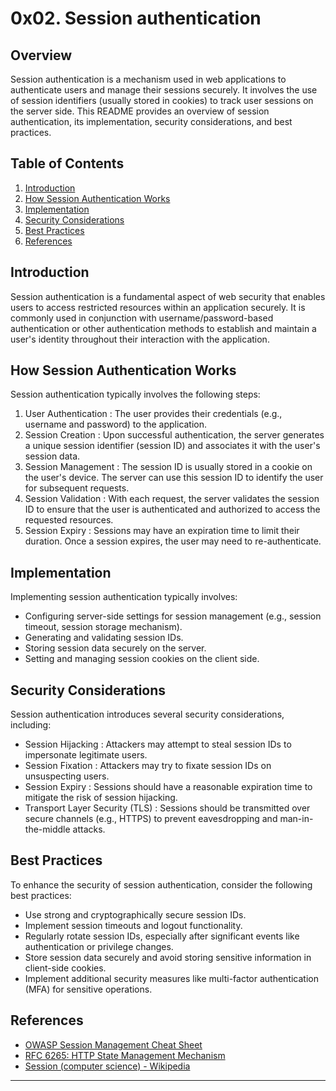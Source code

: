 # 0x02. Session authentication

## Overview
Session authentication is a mechanism used in web applications to authenticate users and manage their sessions securely. It involves the use of session identifiers (usually stored in cookies) to track user sessions on the server side. This README provides an overview of session authentication, its implementation, security considerations, and best practices.

## Table of Contents
1. [Introduction](#introduction)
2. [How Session Authentication Works](#how-session-authentication-works)
3. [Implementation](#implementation)
4. [Security Considerations](#security-considerations)
5. [Best Practices](#best-practices)
6. [References](#references)

## Introduction
Session authentication is a fundamental aspect of web security that enables users to access restricted resources within an application securely. It is commonly used in conjunction with username/password-based authentication or other authentication methods to establish and maintain a user's identity throughout their interaction with the application.

## How Session Authentication Works

Session authentication typically involves the following steps:
1. User Authentication : The user provides their credentials (e.g., username and password) to the application.
2. Session Creation : Upon successful authentication, the server generates a unique session identifier (session ID) and associates it with the user's session data.
3. Session Management : The session ID is usually stored in a cookie on the user's device. The server can use this session ID to identify the user for subsequent requests.
4. Session Validation : With each request, the server validates the session ID to ensure that the user is authenticated and authorized to access the requested resources.
5. Session Expiry : Sessions may have an expiration time to limit their duration. Once a session expires, the user may need to re-authenticate.

## Implementation

Implementing session authentication typically involves:
- Configuring server-side settings for session management (e.g., session timeout, session storage mechanism).
- Generating and validating session IDs.
- Storing session data securely on the server.
- Setting and managing session cookies on the client side.

## Security Considerations

Session authentication introduces several security considerations, including:
- Session Hijacking : Attackers may attempt to steal session IDs to impersonate legitimate users.
- Session Fixation : Attackers may try to fixate session IDs on unsuspecting users.
- Session Expiry : Sessions should have a reasonable expiration time to mitigate the risk of session hijacking.
- Transport Layer Security (TLS) : Sessions should be transmitted over secure channels (e.g., HTTPS) to prevent eavesdropping and man-in-the-middle attacks.

## Best Practices

To enhance the security of session authentication, consider the following best practices:
- Use strong and cryptographically secure session IDs.
- Implement session timeouts and logout functionality.
- Regularly rotate session IDs, especially after significant events like authentication or privilege changes.
- Store session data securely and avoid storing sensitive information in client-side cookies.
- Implement additional security measures like multi-factor authentication (MFA) for sensitive operations.

## References
- [OWASP Session Management Cheat Sheet](https://owasp.org/www-community/Session_Management_Cheat_Sheet)
- [RFC 6265: HTTP State Management Mechanism](https://datatracker.ietf.org/doc/html/rfc6265)
- [Session (computer science) - Wikipedia](https://en.wikipedia.org/wiki/Session_(computer_science))

---
